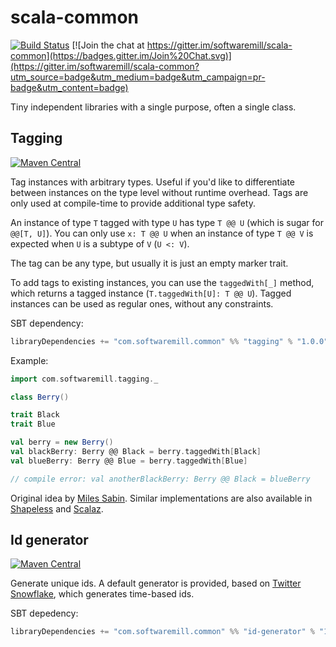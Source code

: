 # scala-common

[![Build Status](https://travis-ci.org/softwaremill/scala-common.svg)](https://travis-ci.org/softwaremill/scala-common)
[![Join the chat at https://gitter.im/softwaremill/scala-common](https://badges.gitter.im/Join%20Chat.svg)](https://gitter.im/softwaremill/scala-common?utm_source=badge&utm_medium=badge&utm_campaign=pr-badge&utm_content=badge)

Tiny independent libraries with a single purpose, often a single class.

## Tagging

[![Maven Central](https://maven-badges.herokuapp.com/maven-central/com.softwaremill.common/tagging_2.11/badge.svg)](https://maven-badges.herokuapp.com/maven-central/com.softwaremill.common/tagging_2.11)

Tag instances with arbitrary types. Useful if you'd like to differentiate between instances on the type level without
runtime overhead. Tags are only used at compile-time to provide additional type safety.

An instance of type `T` tagged with type `U` has type `T @@ U` (which is sugar for `@@[T, U]`). You can only use
`x: T @@ U` when an instance of type `T @@ V` is expected when `U` is a subtype of `V` (`U <: V`).

The tag can be any type, but usually it is just an empty marker trait.

To add tags to existing instances, you can use the `taggedWith[_]` method, which returns a tagged instance 
(`T.taggedWith[U]: T @@ U`). Tagged instances can be used as regular ones, without any constraints.
 
SBT dependency:

````scala
libraryDependencies += "com.softwaremill.common" %% "tagging" % "1.0.0"
````

Example:

````scala
import com.softwaremill.tagging._

class Berry()

trait Black
trait Blue

val berry = new Berry()
val blackBerry: Berry @@ Black = berry.taggedWith[Black]
val blueBerry: Berry @@ Blue = berry.taggedWith[Blue]

// compile error: val anotherBlackBerry: Berry @@ Black = blueBerry
````

Original idea by [Miles Sabin](https://gist.github.com/milessabin/89c9b47a91017973a35f).
Similar implementations are also available in [Shapeless](https://github.com/milessabin/shapeless) 
and [Scalaz](https://github.com/scalaz/scalaz).

## Id generator

[![Maven Central](https://maven-badges.herokuapp.com/maven-central/com.softwaremill.common/id-generator_2.11/badge.svg)](https://maven-badges.herokuapp.com/maven-central/com.softwaremill.common/id-generator_2.11)

Generate unique ids. A default generator is provided, based on [Twitter Snowflake](https://github.com/twitter/snowflake),
which generates time-based ids.

SBT depedency:

````scala
libraryDependencies += "com.softwaremill.common" %% "id-generator" % "1.0.0"
````